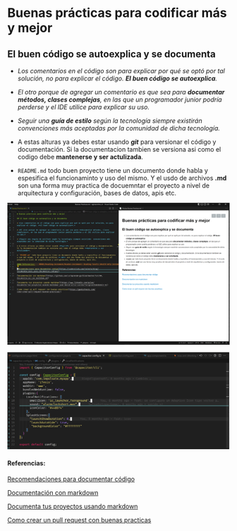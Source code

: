 # Buenas prácticas para codificar más y mejor

## El buen código se autoexplica y se documenta

* *Los comentarios en el código son para explicar por qué se optó por tal solución, no para explicar el código. **El buen código se autoexplica**.*

* *El otro porque de agregar un comentario es que sea para **documentar métodos, clases complejas**, en las que un programador junior podría perderse y el IDE utilice para explicar su uso.*

* *Seguir una **guía de estilo** según la tecnología siempre existirán  convenciones más aceptadas por la comunidad de dicha tecnología.*

* A estas alturas ya debes estar usando ***git*** para versionar el código y documentación. Si la documentacion tambien se versiona asi como el codigo debe **mantenerse y ser actulizada**.

* `README.md` todo buen proyecto tiene un documento donde habla y espesifica el funcionaminto y uso del mismo. Y el usdo de archivos **.md** son una forma muy practica de docuemntar el proyecto a nivel de arquitectura y configuración, bases de datos, apis etc.

![Asi se ve el codigo de este texto!](/Buenas-practicas.png "Prewiew code markdown")

![Otra ventaja de usar git es que puedes ver cuando y quien hizo un cambio en el código](/Buenas-practicas2.png "Ventajas de git")

#### Referencias:

[Recomendaciones para documentar código](https://coderslink.com/talento/blog/recomendaciones-para-documentar-codigo/)

[Documentación con markdown](https://github.com/JJ/aprende-go/blob/master/txt/09.documentacion-con-markdown.md)

[Documenta tus proyectos usando markdown](https://www.linkedin.com/pulse/documenta-tus-proyectos-usando-markdown-juan-david-ortiz-correa/?originalSubdomain=es)

[Como crear un pull request con buenas practicas](https://geekytheory.com/como-crear-pull-request-buenas-practicas/)
